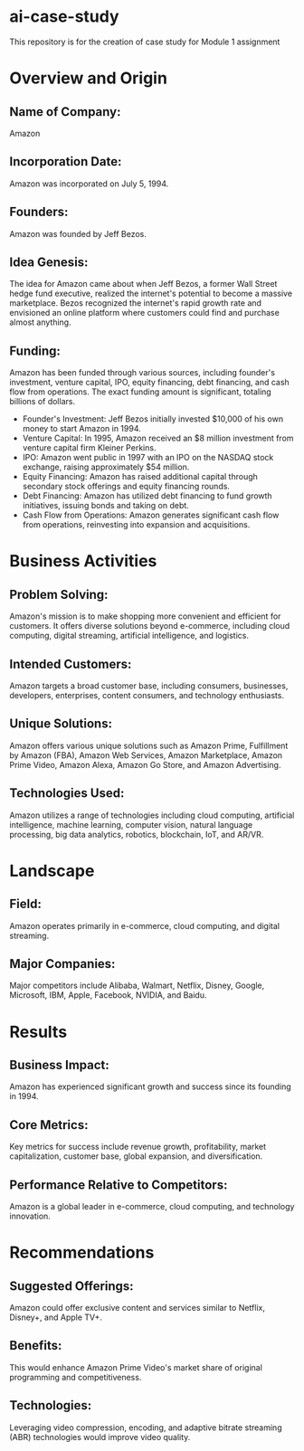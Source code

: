 # ai-case-study
This repository is for the creation of case study for Module 1 assignment
# Overview and Origin

## Name of Company: 
Amazon

## Incorporation Date: 
Amazon was incorporated on July 5, 1994.

## Founders: 
Amazon was founded by Jeff Bezos.

## Idea Genesis: 
The idea for Amazon came about when Jeff Bezos, a former Wall Street hedge fund executive, realized the internet's potential to become a massive marketplace. Bezos recognized the internet's rapid growth rate and envisioned an online platform where customers could find and purchase almost anything.

## Funding: 
Amazon has been funded through various sources, including founder's investment, venture capital, IPO, equity financing, debt financing, and cash flow from operations. The exact funding amount is significant, totaling billions of dollars.

- Founder's Investment: Jeff Bezos initially invested $10,000 of his own money to start Amazon in 1994.
- Venture Capital: In 1995, Amazon received an $8 million investment from venture capital firm Kleiner Perkins.
- IPO: Amazon went public in 1997 with an IPO on the NASDAQ stock exchange, raising approximately $54 million.
- Equity Financing: Amazon has raised additional capital through secondary stock offerings and equity financing rounds.
- Debt Financing: Amazon has utilized debt financing to fund growth initiatives, issuing bonds and taking on debt.
- Cash Flow from Operations: Amazon generates significant cash flow from operations, reinvesting into expansion and acquisitions.

# Business Activities

## Problem Solving: 
Amazon's mission is to make shopping more convenient and efficient for customers. It offers diverse solutions beyond e-commerce, including cloud computing, digital streaming, artificial intelligence, and logistics.

## Intended Customers: 
Amazon targets a broad customer base, including consumers, businesses, developers, enterprises, content consumers, and technology enthusiasts.

## Unique Solutions: 
Amazon offers various unique solutions such as Amazon Prime, Fulfillment by Amazon (FBA), Amazon Web Services, Amazon Marketplace, Amazon Prime Video, Amazon Alexa, Amazon Go Store, and Amazon Advertising.

## Technologies Used: 
Amazon utilizes a range of technologies including cloud computing, artificial intelligence, machine learning, computer vision, natural language processing, big data analytics, robotics, blockchain, IoT, and AR/VR.

# Landscape

## Field: 
Amazon operates primarily in e-commerce, cloud computing, and digital streaming.

## Major Companies: 
Major competitors include Alibaba, Walmart, Netflix, Disney, Google, Microsoft, IBM, Apple, Facebook, NVIDIA, and Baidu.

# Results

## Business Impact: 
Amazon has experienced significant growth and success since its founding in 1994.

## Core Metrics: 
Key metrics for success include revenue growth, profitability, market capitalization, customer base, global expansion, and diversification.

## Performance Relative to Competitors: 
Amazon is a global leader in e-commerce, cloud computing, and technology innovation.

# Recommendations

## Suggested Offerings: 
Amazon could offer exclusive content and services similar to Netflix, Disney+, and Apple TV+.

## Benefits: 
This would enhance Amazon Prime Video's market share of original programming and competitiveness.

## Technologies: 
Leveraging video compression, encoding, and adaptive bitrate streaming (ABR) technologies would improve video quality.
